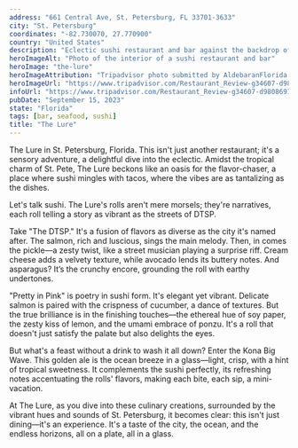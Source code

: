 ```yaml
---
address: "661 Central Ave, St. Petersburg, FL 33701-3633"
city: "St. Petersburg"
coordinates: "-82.730070, 27.770900"
country: "United States"
description: "Eclectic sushi restaurant and bar against the backdrop of the lively downtown area"
heroImageAlt: "Photo of the interior of a sushi restaurant and bar"
heroImage: "the-lure"
heroImageAttribution: "Tripadvisor photo submitted by AldebaranFlorida (Sep 2018)"
heroImageUrl: "https://www.tripadvisor.com/Restaurant_Review-g34607-d9808691-Reviews-The_Lure-St_Petersburg_Florida.html#photos;aggregationId=101&albumid=101&filter=7&ff=344908605"
infoUrl: "https://www.tripadvisor.com/Restaurant_Review-g34607-d9808691-Reviews-The_Lure-St_Petersburg_Florida.html"
pubDate: "September 15, 2023"
state: "Florida"
tags: [bar, seafood, sushi]
title: "The Lure"
---
```


The Lure in St. Petersburg, Florida. This isn't just another restaurant; it's a sensory adventure, a delightful dive into the eclectic. Amidst the tropical charm of St. Pete, The Lure beckons like an oasis for the flavor-chaser, a place where sushi mingles with tacos, where the vibes are as tantalizing as the dishes.

Let's talk sushi. The Lure's rolls aren't mere morsels; they're narratives, each roll telling a story as vibrant as the streets of DTSP.

Take "The DTSP." It's a fusion of flavors as diverse as the city it's named after. The salmon, rich and luscious, sings the main melody. Then, in comes the pickle—a zesty twist, like a street musician playing a surprise riff. Cream cheese adds a velvety texture, while avocado lends its buttery notes. And asparagus? It’s the crunchy encore, grounding the roll with earthy undertones.

"Pretty in Pink" is poetry in sushi form. It's elegant yet vibrant. Delicate salmon is paired with the crispness of cucumber, a dance of textures. But the true brilliance is in the finishing touches—the ethereal hue of soy paper, the zesty kiss of lemon, and the umami embrace of ponzu. It's a roll that doesn't just satisfy the palate but also delights the eyes.

But what's a feast without a drink to wash it all down? Enter the Kona Big Wave. This golden ale is the ocean breeze in a glass—light, crisp, with a hint of tropical sweetness. It complements the sushi perfectly, its refreshing notes accentuating the rolls' flavors, making each bite, each sip, a mini-vacation.

At The Lure, as you dive into these culinary creations, surrounded by the vibrant hues and sounds of St. Petersburg, it becomes clear: this isn't just dining—it's an experience. It's a taste of the city, the ocean, and the endless horizons, all on a plate, all in a glass.
